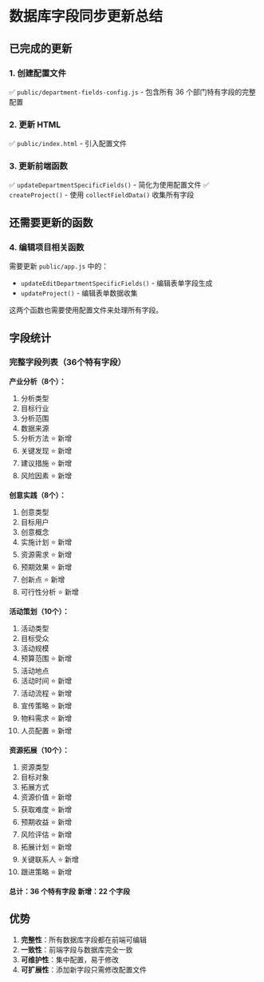# 数据库字段同步更新总结

## 已完成的更新

### 1. 创建配置文件
✅ `public/department-fields-config.js` - 包含所有 36 个部门特有字段的完整配置

### 2. 更新 HTML
✅ `public/index.html` - 引入配置文件

### 3. 更新前端函数
✅ `updateDepartmentSpecificFields()` - 简化为使用配置文件
✅ `createProject()` - 使用 `collectFieldData()` 收集所有字段

## 还需要更新的函数

### 4. 编辑项目相关函数
需要更新 `public/app.js` 中的：
- `updateEditDepartmentSpecificFields()` - 编辑表单字段生成
- `updateProject()` - 编辑表单数据收集

这两个函数也需要使用配置文件来处理所有字段。

## 字段统计

### 完整字段列表（36个特有字段）

**产业分析（8个）：**
1. 分析类型
2. 目标行业
3. 分析范围
4. 数据来源
5. 分析方法 ⭐ 新增
6. 关键发现 ⭐ 新增
7. 建议措施 ⭐ 新增
8. 风险因素 ⭐ 新增

**创意实践（8个）：**
1. 创意类型
2. 目标用户
3. 创意概念
4. 实施计划 ⭐ 新增
5. 资源需求 ⭐ 新增
6. 预期效果 ⭐ 新增
7. 创新点 ⭐ 新增
8. 可行性分析 ⭐ 新增

**活动策划（10个）：**
1. 活动类型
2. 目标受众
3. 活动规模
4. 预算范围 ⭐ 新增
5. 活动地点
6. 活动时间 ⭐ 新增
7. 活动流程 ⭐ 新增
8. 宣传策略 ⭐ 新增
9. 物料需求 ⭐ 新增
10. 人员配置 ⭐ 新增

**资源拓展（10个）：**
1. 资源类型
2. 目标对象
3. 拓展方式
4. 资源价值 ⭐ 新增
5. 获取难度 ⭐ 新增
6. 预期收益 ⭐ 新增
7. 风险评估 ⭐ 新增
8. 拓展计划 ⭐ 新增
9. 关键联系人 ⭐ 新增
10. 跟进策略 ⭐ 新增

**总计：36 个特有字段**
**新增：22 个字段**

## 优势

1. **完整性**：所有数据库字段都在前端可编辑
2. **一致性**：前端字段与数据库完全一致
3. **可维护性**：集中配置，易于修改
4. **可扩展性**：添加新字段只需修改配置文件
